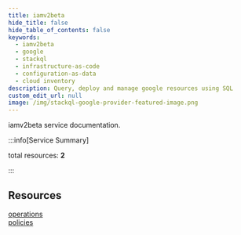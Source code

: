 ```yaml
---
title: iamv2beta
hide_title: false
hide_table_of_contents: false
keywords:
  - iamv2beta
  - google
  - stackql
  - infrastructure-as-code
  - configuration-as-data
  - cloud inventory
description: Query, deploy and manage google resources using SQL
custom_edit_url: null
image: /img/stackql-google-provider-featured-image.png
---
```


iamv2beta service documentation.

:::info[Service Summary]

total resources: __2__  

:::

## Resources
<div class="row">
<div class="providerDocColumn">
<a href="/services/iamv2beta/operations/">operations</a>
</div>
<div class="providerDocColumn">
<a href="/services/iamv2beta/policies/">policies</a>
</div>
</div>